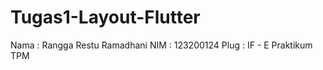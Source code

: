# Tugas1-Layout-Flutter

 Nama : Rangga Restu Ramadhani
 NIM  : 123200124
 Plug : IF - E Praktikum TPM
